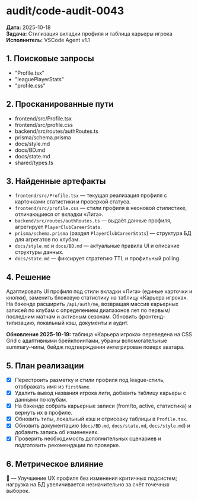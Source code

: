 # audit/code-audit-0043

**Дата:** 2025-10-18  
**Задача:** Стилизация вкладки профиля и таблица карьеры игрока  
**Исполнитель:** VSCode Agent v1.1

## 1. Поисковые запросы
- "Profile.tsx"
- "leaguePlayerStats"
- "profile.css"

## 2. Просканированные пути
- frontend/src/Profile.tsx
- frontend/src/profile.css
- backend/src/routes/authRoutes.ts
- prisma/schema.prisma
- docs/style.md
- docs/BD.md
- docs/state.md
- shared/types.ts

## 3. Найденные артефакты
- `frontend/src/Profile.tsx` — текущая реализация профиля с карточками статистики и проверкой статуса.
- `frontend/src/profile.css` — стили профиля в неоновой стилистике, отличающиеся от вкладки «Лига».
- `backend/src/routes/authRoutes.ts` — выдаёт данные профиля, агрегирует `PlayerClubCareerStats`.
- `prisma/schema.prisma` (раздел `PlayerClubCareerStats`) — структура БД для агрегатов по клубам.
- `docs/style.md` и `docs/BD.md` — актуальные правила UI и описание структуры данных.
- `docs/state.md` — фиксирует стратегию TTL и профильный polling.

## 4. Решение
Адаптировать UI профиля под стили вкладки «Лига» (единые карточки и кнопки), заменить блоковую статистику на таблицу «Карьера игрока». На бэкенде расширить `/api/auth/me`, возвращая массив карьерных записей по клубам с определением диапазонов лет по первым/последним матчам и активным сезонам. Обновить фронтенд-типизацию, локальный кэш, документы и аудит.

**Обновление 2025-10-19:** таблица «Карьера игрока» переведена на CSS Grid с адаптивными брейкпоинтами, убраны вспомогательные summary-чипы, бейдж подтверждения интегрирован поверх аватара.

## 5. План реализации
- [x] Перестроить разметку и стили профиля под league-стиль, отображать имя из `firstName`.
- [x] Удалить вывод названия игрока лиги, добавить таблицу карьеры с данными по клубам.
- [x] На бэкенде собрать карьерные записи (from/to, active, статистика) и вернуть их в профиле.
- [x] Обновить типы, локальный кэш и отрисовку таблицы в `Profile.tsx`.
- [x] Обновить документацию (`docs/BD.md`, `docs/state.md`, `docs/style.md`) и добавить запись об изменениях.
- [x] Проверить необходимость дополнительных сценариев и подготовить рекомендации по проверке.

## 6. Метрическое влияние
🔵 — Улучшение UX профиля без изменения критичных подсистем; нагрузка на БД увеличивается незначительно за счёт точечных выборок.
